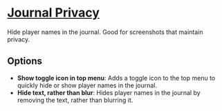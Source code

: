 # [Journal Privacy](https://www.mousehuntgame.com/preferences.php?tab=mousehunt-improved-settings#mousehunt-improved-settings-element-hiding-journal-privacy)

Hide player names in the journal. Good for screenshots that maintain privacy.

## Options

- **Show toggle icon in top menu**: Adds a toggle icon to the top menu to quickly hide or show player names in the journal.
- **Hide text, rather than blur**: Hides player names in the journal by removing the text, rather than blurring it.
